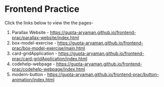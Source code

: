 # Frontend Practice
Click the links below to view the the pages- 
1) Parallax Website - https://gupta-aryaman.github.io/frontend-prac/parallax-website/index.html
2) box-model-exercise - https://gupta-aryaman.github.io/frontend-prac/box-model-exercise/main.html
3) card-gridApplication - https://gupta-aryaman.github.io/frontend-prac/card-gridApplication/index.html
4) codehelp-webpage - https://gupta-aryaman.github.io/frontend-prac/codehelp-webpage/index.html
5) modern-button - https://gupta-aryaman.github.io/frontend-prac/button-animation/index.html
